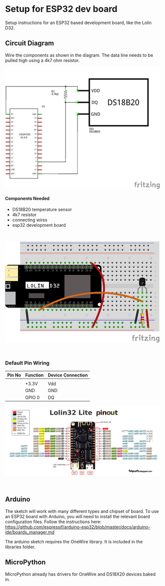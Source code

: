 # Setup for ESP32 dev board

Setup instructions for an ESP32 based development board, like the Lolin D32.

## Circuit Diagram
Wire the components as shown in the diagram. The data line needs to be pulled high using a 4k7 ohm resistor.

![circuit diagram](assets/esp32-ds18b20-temp-sensor-circuit-diagram_schem.png)

#### Components Needed
* DS18B20 temperature sensor
* 4k7 resistor
* connecting wires
* esp32 development board


<br />

![breadboard diagram](assets/esp32-ds18b20-temp-sensor-circuit-diagram_bb.png)

<br />

### Default Pin Wiring

| Pin No | Function | Device Connection |
| --- | --- | --- |
|  |  |  |
|  | +3.3V | Vdd |
|  | GND | GND |
|  | GPIO 0 | DQ |

![pin diagram](assets/Lolin32_pinout03.png)

<br>

## Arduino

The sketch will work with many different types and chipset of board. To use an ESP32 board with Arduino, you will need to install the relevant board configuration files. Follow the instructions here: https://github.com/espressif/arduino-esp32/blob/master/docs/arduino-ide/boards_manager.md

The arduino sketch requires the OneWire library. It is included in the libraries folder.

## MicroPython

MicroPython already has drivers for OneWire and DS18X20 devices baked in.
